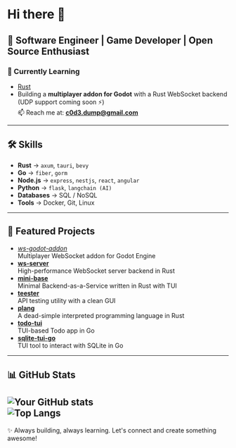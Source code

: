 # Hi there 👋
🚀 Software Engineer | Game Developer | Open Source Enthusiast  
---
### 🌱 Currently Learning
- [Rust](https://www.rust-lang.org/)  
- Building a **multiplayer addon for Godot** with a Rust WebSocket backend (UDP support coming soon ⚡)  
📫 Reach me at: **c0d3.dump@gmail.com**  
---
## 🛠️ Skills
- **Rust** → `axum`, `tauri`, `bevy`
- **Go** → `fiber`, `gorm`
- **Node.js** → `express`, `nestjs`, `react`, `angular`
- **Python** → `flask`, `langchain (AI)`
- **Databases** → SQL / NoSQL
- **Tools** → Docker, Git, Linux
---
## 📂 Featured Projects
- [*ws-godot-addon*](https://github.com/c0d3-dump/ws-godot-addon)  
 Multiplayer WebSocket addon for Godot Engine
- [**ws-server**](https://github.com/c0d3-dump/ws-server)  
 High-performance WebSocket server backend in Rust
- [**mini-base**](https://github.com/c0d3-dump/mini-base)  
 Minimal Backend-as-a-Service written in Rust with TUI  
- [**teester**](https://github.com/c0d3-dump/teester)  
 API testing utility with a clean GUI  
- [**plang**](https://github.com/c0d3-dump/plang)  
 A dead-simple interpreted programming language in Rust  
- [**todo-tui**](https://github.com/c0d3-dump/todo-tui)  
 TUI-based Todo app in Go  
- [**sqlite-tui-go**](https://github.com/c0d3-dump/sqlite-tui-go)  
 TUI tool to interact with SQLite in Go
---
## 📊 GitHub Stats
![Your GitHub stats](https://github-readme-stats.vercel.app/api?username=c0d3-dump&show_icons=true&theme=tokyonight)  
![Top Langs](https://github-readme-stats.vercel.app/api/top-langs/?username=c0d3-dump&layout=compact&theme=tokyonight)
---
✨ Always building, always learning. Let's connect and create something awesome!
